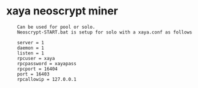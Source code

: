 # xaya neoscrypt miner

		Can be used for pool or solo.
		Neoscrypt-START.bat is setup for solo with a xaya.conf as follows
		
		server = 1
		daemon = 1
		listen = 1
		rpcuser = xaya
		rpcpassword = xayapass
		rpcport = 16404
		port = 16403
		rpcallowip = 127.0.0.1
